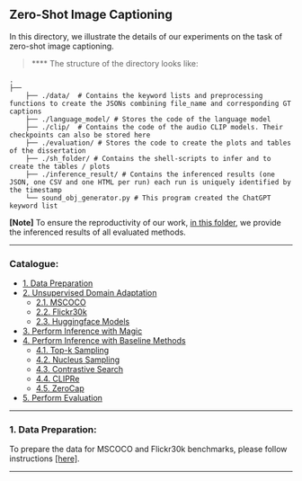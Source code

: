 ## Zero-Shot Image Captioning
In this directory, we illustrate the details of our experiments on the task of zero-shot image captioning. 

> ****  The structure of the directory looks like:

    .
    ├──
        ├── ./data/  # Contains the keyword lists and preprocessing functions to create the JSONs combining file_name and corresponding GT captions
        ├── ./language_model/ # Stores the code of the language model
        ├── ./clip/  # Contains the code of the audio CLIP models. Their checkpoints can also be stored here
        ├── ./evaluation/ # Stores the code to create the plots and tables of the dissertation
        ├── ./sh_folder/ # Contains the shell-scripts to infer and to create the tables / plots
        ├── ./inference_result/ # Contains the inferenced results (one JSON, one CSV and one HTML per run) each run is uniquely identified by the timestamp
        └── sound_obj_generator.py # This program created the ChatGPT keyword list
        

**[Note]** To ensure the reproductivity of our work, [in this folder](https://github.com/yxuansu/MAGIC/tree/main/image_captioning/inference_result), we provide the inferenced results of all evaluated methods.

****
### Catalogue:
* <a href='#data_preparation'>1. Data Preparation</a>
* <a href='#unsupervised_domain_adaptation'>2. Unsupervised Domain Adaptation</a>
    * <a href='#mscoco_adaptation'>2.1. MSCOCO</a>
    * <a href='#flickr30k_adaptation'>2.2. Flickr30k</a>
    * <a href='#huggingface_models'>2.3. Huggingface Models</a>
* <a href='#inference_with_magic'>3. Perform Inference with Magic</a>
* <a href='#inference_with_baseline'>4. Perform Inference with Baseline Methods</a>
    * <a href='#topk_sampling'>4.1. Top-k Sampling</a>
    * <a href='#nucleues_sampling'>4.2. Nucleus Sampling</a>
    * <a href='#contrastive_search'>4.3. Contrastive Search</a>
    * <a href='#clipre'>4.4. CLIPRe</a>
    * <a href='#zerocap'>4.5. ZeroCap</a>
* <a href='#evaluation'>5. Perform Evaluation</a> 


****

<span id='data_preparation'/>

### 1. Data Preparation:
To prepare the data for MSCOCO and Flickr30k benchmarks, please follow instructions [[here]](https://github.com/yxuansu/MAGIC/tree/main/image_captioning/data).


****

